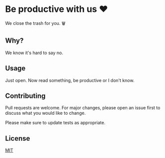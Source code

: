 # Be productive with us ❤️
We close the trash for you. 🗑️

## Why?
We know it's hard to say no.

## Usage
Just open. Now read something, be productive or I don't know.

## Contributing
Pull requests are welcome. For major changes, please open an issue first to discuss what you would like to change.

Please make sure to update tests as appropriate.

## License
[MIT](https://choosealicense.com/licenses/mit/)

